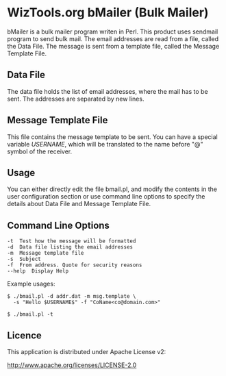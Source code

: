 # WizTools.org bMailer (Bulk Mailer)

bMailer is a bulk mailer program writen in Perl. This product uses sendmail program to send bulk mail. The email addresses are read from a file, called the Data File. The message is sent from a template file, called the Message Template File.

## Data File

The data file holds the list of email addresses, where the mail has to be sent. The addresses are separated by new lines.

## Message Template File

This file contains the message template to be sent. You can have a special variable $USERNAME$, which will be translated to the name before "@" symbol of the receiver.

## Usage

You can either directly edit the file bmail.pl, and modify the contents in the user configuration section or use command line options to specify the details about Data File and Message Template File.

## Command Line Options

    -t	Test how the message will be formatted
    -d	Data file listing the email addresses
    -m	Message template file
    -s	Subject
    -f	From address. Quote for security reasons
    --help	Display Help

Example usages:

    $ ./bmail.pl -d addr.dat -m msg.template \
      -s "Hello $USERNAME$" -f "CoName<co@domain.com>"

    $ ./bmail.pl -t

## Licence

This application is distributed under Apache License v2:

http://www.apache.org/licenses/LICENSE-2.0
